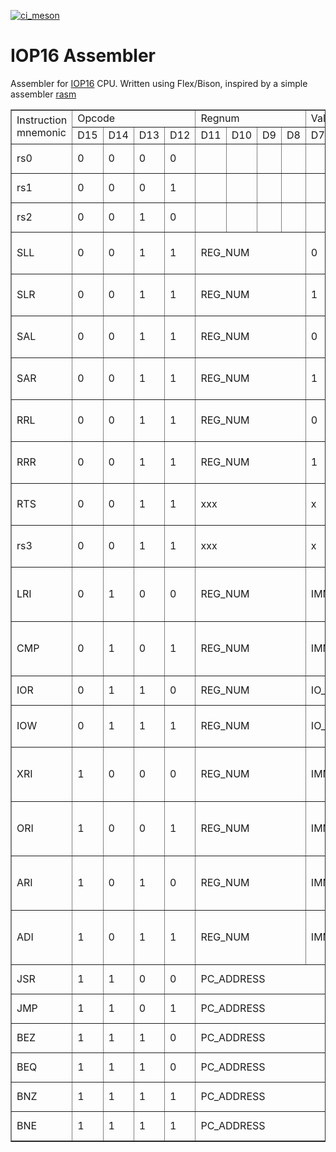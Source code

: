 [![ci_meson](https://github.com/dmitrodem/iop16_asm/actions/workflows/ci_meson.yml/badge.svg)](https://github.com/dmitrodem/iop16_asm/actions/workflows/ci_meson.yml)

# IOP16 Assembler #
Assembler for [IOP16](https://github.com/douggilliland/IOP16) CPU. Written using Flex/Bison, inspired by a simple assembler [rasm](https://sourceforge.net/projects/rasm)

<table border=1>
    <tr>
        <td rowspan="2">Instruction mnemonic</td>
        <td colspan="4">Opcode</td>
        <td colspan="4">Regnum</td>
        <td colspan="8">Value</td>
        <td rowspan="2">Description</td>
    </tr>
    <tr>
        <td>D15</td>
        <td>D14</td>
        <td>D13</td>
        <td>D12</td>
        <td>D11</td>
        <td>D10</td>
        <td>D9</td>
        <td>D8</td>
        <td>D7</td>
        <td>D6</td>
        <td>D5</td>
        <td>D4</td>
        <td>D3</td>
        <td>D2</td>
        <td>D1</td>
        <td>D0</td>
    </tr>
    <tr>
        <td>rs0</td>
        <td>0</td><td>0</td><td>0</td><td>0</td>
        <td></td><td></td><td></td><td></td>
        <td></td><td></td><td></td><td></td><td></td><td></td><td></td><td></td>
        <td>Reserved OP-0</td>
    </tr>
    <tr>
        <td>rs1</td>
        <td>0</td><td>0</td><td>0</td><td>1</td>
        <td></td><td></td><td></td><td></td>
        <td></td><td></td><td></td><td></td><td></td><td></td><td></td><td></td>
        <td>Reserved OP-1</td>
    </tr>
    <tr>
        <td>rs2</td>
        <td>0</td><td>0</td><td>1</td><td>0</td>
        <td></td><td></td><td></td><td></td>
        <td></td><td></td><td></td><td></td><td></td><td></td><td></td><td></td>
        <td>Reserved OP-2</td>
    </tr>
    <tr>
        <td>SLL</td>
        <td>0</td><td>0</td><td>1</td><td>1</td>
        <td colspan="4">REG_NUM</td>
        <td>0</td><td>0</td><td>0</td><td>0</td>
        <td>0</td><td colspan="3">001</td>
        <td>Shift Logical Left</td>
    </tr>
    <tr>
        <td>SLR</td>
        <td>0</td><td>0</td><td>1</td><td>1</td>
        <td colspan="4">REG_NUM</td>
        <td>1</td><td>0</td><td>0</td><td>0</td>
        <td>0</td><td colspan="3">001</td>
        <td>Shift Logical Right</td>
    </tr>
    <tr>
        <td>SAL</td>
        <td>0</td><td>0</td><td>1</td><td>1</td>
        <td colspan="4">REG_NUM</td>
        <td>0</td><td>0</td><td>1</td><td>0</td>
        <td>0</td><td colspan="3">001</td>
        <td>Shift Arithmetic Left</td>
    </tr>
    <tr>
        <td>SAR</td>
        <td>0</td><td>0</td><td>1</td><td>1</td>
        <td colspan="4">REG_NUM</td>
        <td>1</td><td>0</td><td>1</td><td>0</td>
        <td>0</td><td colspan="3">001</td>
        <td>Shift Arithmetic Right</td>
    </tr>
    <tr>
        <td>RRL</td>
        <td>0</td><td>0</td><td>1</td><td>1</td>
        <td colspan="4">REG_NUM</td>
        <td>0</td><td>1</td><td>x</td><td>0</td>
        <td>0</td><td colspan="3">001</td>
        <td>Rotate Register Left</td>
    </tr>
    <tr>
        <td>RRR</td>
        <td>0</td><td>0</td><td>1</td><td>1</td>
        <td colspan="4">REG_NUM</td>
        <td>1</td><td>1</td><td>x</td><td>0</td>
        <td>0</td><td colspan="3">001</td>
        <td>Rotate Register Right</td>
    </tr>
    <tr>
        <td>RTS</td>
        <td>0</td><td>0</td><td>1</td><td>1</td>
        <td colspan="4">xxx</td>
        <td>x</td><td>x</td><td>x</td><td>0</td>
        <td>1</td><td>x</td><td>x</td><td>x</td>
        <td>Return From Subroutine</td>
    </tr>
    <tr>
        <td>rs3</td>
        <td>0</td><td>0</td><td>1</td><td>1</td>
        <td colspan="4">xxx</td>
        <td>x</td><td>x</td><td>x</td><td>1</td>
        <td>0</td><td>x</td><td>x</td><td>x</td>
        <td>Reserved OP-3 (Subset)</td>
    </tr>
    <tr>
        <td>LRI</td>
        <td>0</td><td>1</td><td>0</td><td>0</td>
        <td colspan="4">REG_NUM</td>
        <td colspan="8">IMMED_VALUE</td>
        <td>Load Reg with IMMED Value</td>
    </tr>
    <tr>
        <td>CMP</td>
        <td>0</td><td>1</td><td>0</td><td>1</td>
        <td colspan="4">REG_NUM</td>
        <td colspan="8">IMMED_VALUE</td>
        <td>Compare Reg with IMMED Value</td>
    </tr>
    <tr>
        <td>IOR</td>
        <td>0</td><td>1</td><td>1</td><td>0</td>
        <td colspan="4">REG_NUM</td>
        <td colspan="8">IO_ADDR</td>
        <td>I/O Read to Register</td>
    </tr>
    <tr>
        <td>IOW</td>
        <td>0</td><td>1</td><td>1</td><td>1</td>
        <td colspan="4">REG_NUM</td>
        <td colspan="8">IO_ADDR</td>
        <td>I/O Write from Register</td>
    </tr>
    <tr>
        <td>XRI</td>
        <td>1</td><td>0</td><td>0</td><td>0</td>
        <td colspan="4">REG_NUM</td>
        <td colspan="8">IMMED_VALUE</td>
        <td>XOR Reg with IMMED Value</td>
    </tr>
    <tr>
        <td>ORI</td>
        <td>1</td><td>0</td><td>0</td><td>1</td>
        <td colspan="4">REG_NUM</td>
        <td colspan="8">IMMED_VALUE</td>
        <td>OR Reg with IMMED Value</td>
    </tr>
    <tr>
        <td>ARI</td>
        <td>1</td><td>0</td><td>1</td><td>0</td>
        <td colspan="4">REG_NUM</td>
        <td colspan="8">IMMED_VALUE</td>
        <td>AND Reg with IMMED Value</td>
    </tr>
    <tr>
        <td>ADI</td>
        <td>1</td><td>0</td><td>1</td><td>1</td>
        <td colspan="4">REG_NUM</td>
        <td colspan="8">IMMED_VALUE</td>
        <td>ADD Reg with IMMED Value</td>
    </tr>
    <tr>
        <td>JSR</td>
        <td>1</td><td>1</td><td>0</td><td>0</td>
        <td colspan="12">PC_ADDRESS</td>
        <td>Jump to Subroutine</td>
    </tr>
    <tr>
        <td>JMP</td>
        <td>1</td><td>1</td><td>0</td><td>1</td>
        <td colspan="12">PC_ADDRESS</td>
        <td>Jump to Address</td>
    </tr>
    <tr>
        <td>BEZ</td>
        <td>1</td><td>1</td><td>1</td><td>0</td>
        <td colspan="12">PC_ADDRESS</td>
        <td>Branch if Zero</td>
    </tr>
    <tr>
        <td>BEQ</td>
        <td>1</td><td>1</td><td>1</td><td>0</td>
        <td colspan="12">PC_ADDRESS</td>
        <td>Branch if Equal</td>
    </tr>
    <tr>
        <td>BNZ</td>
        <td>1</td><td>1</td><td>1</td><td>1</td>
        <td colspan="12">PC_ADDRESS</td>
        <td>Branch if Not Zero</td>
    </tr>
    <tr>
        <td>BNE</td>
        <td>1</td><td>1</td><td>1</td><td>1</td>
        <td colspan="12">PC_ADDRESS</td>
        <td>Branch if Not Equal</td>
    </tr>
</table>
